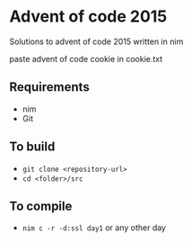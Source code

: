 # Advent of code 2015

Solutions to advent of code 2015 written in nim

paste advent of code cookie in cookie.txt

## Requirements
- nim
- Git

## To build
- `git clone <repository-url>`
- `cd <folder>/src`
## To compile
- `nim c -r -d:ssl day1` or any other day
